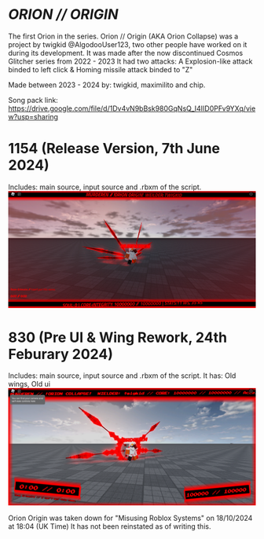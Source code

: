 # *ORION // ORIGIN*
The first Orion in the series.
Orion // Origin (AKA Orion Collapse) was a project by twigkid @AlgodooUser123, two other people have worked on it during its development.
It was made after the now discontinued Cosmos Glitcher series from 2022 - 2023
It had two attacks: A Explosion-like attack binded to left click & Homing missile attack binded to "Z"

Made between
2023 - 2024
by: twigkid, maximilito and chip.

Song pack link: https://drive.google.com/file/d/1Dv4vN9bBsk980GqNsQ_I4IID0PFv9YXq/view?usp=sharing

# 1154 (Release Version, 7th June 2024)
Includes: main source, input source and .rbxm of the script.
![Picture of "MURDEREN" (Version 1154)](RobloxScreenShot20241018_183553645.png)

# 830 (Pre UI & Wing Rework, 24th Feburary 2024)
Includes: main source, input source and .rbxm of the script.
It has: Old wings, Old ui
![Picture of "MURDEREN" (Version 830)](RobloxScreenShot20241018_184141113.png)

Orion Origin was taken down for "Misusing Roblox Systems" on 18/10/2024 at 18:04 (UK Time)
It has not been reinstated as of writing this.
